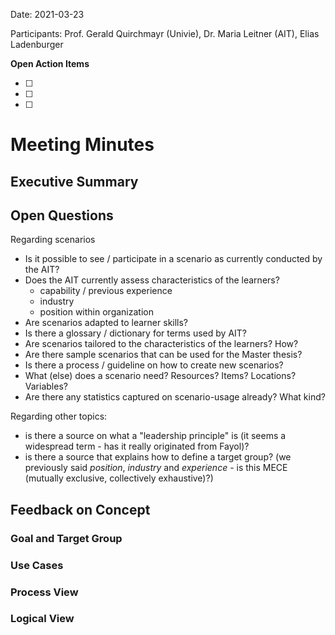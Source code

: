 Date: 2021-03-23

Participants: Prof. Gerald Quirchmayr (Univie), Dr. Maria Leitner (AIT), Elias Ladenburger

**Open Action Items**

- [ ] 
- [ ] 
- [ ] 

# Meeting Minutes

## Executive Summary

## Open Questions

Regarding scenarios
* Is it possible to see / participate in a scenario as currently conducted by the AIT?
* Does the AIT currently assess characteristics of the learners?
    * capability / previous experience
    * industry
    * position within organization
* Are scenarios adapted to learner skills?
* Is there a glossary / dictionary for terms used by AIT?
* Are scenarios tailored to the characteristics of the learners? How?
* Are there sample scenarios that can be used for the Master thesis?
* Is there a process / guideline on how to create new scenarios?
* What (else) does a scenario need? Resources? Items? Locations? Variables?
* Are there any statistics captured on scenario-usage already? What kind?

Regarding other topics:
* is there a source on what a "leadership principle" is (it seems a widespread term - has it really originated from Fayol)?
* is there a source that explains how to define a target group?
(we previously said _position_, _industry_ and _experience_ - is this MECE (mutually exclusive, collectively exhaustive)?)

## Feedback on Concept
### Goal and Target Group

### Use Cases

### Process View

### Logical View